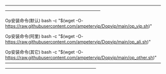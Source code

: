 
——————————————————————————————————————————————————————————

Op安装命令(默认)
bash -c "$(wget -O- https://raw.githubusercontent.com/ampetervip/Dopvip/main/op_vip.sh)"

Op安装命令(阿里)
bash -c "$(wget -O- https://raw.githubusercontent.com/ampetervip/Dopvip/main/op_ali.sh)"

Op安装命令(其它)
bash -c "$(wget -O- https://raw.githubusercontent.com/ampetervip/Dopvip/main/op_other.sh)"
—————————————————————————————————————————————————————————
